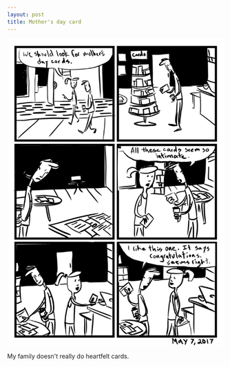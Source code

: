 ```yaml
---
layout: post
title: Mother's day card
---
```

![mother's day card](/public/images/may-7-2017-comic.png)

My family doesn't really do heartfelt cards.